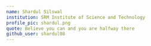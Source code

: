 ```yaml
---
name: Shardul Silswal
institution: SRM Institute of Science and Technology
profile_pic: shardul.png
quote: Believe you can and you are halfway there
github_user: shardul08
---
```

